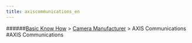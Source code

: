 ```yaml
---
title: axiscommunications_en
---
```

######[Basic Know How](../restreamer/wiki/basic_know_how.html) > [Camera Manufacturer](../restreamer/wiki/cameramanufacturer_en.html) > AXIS Communications
#AXIS Communications